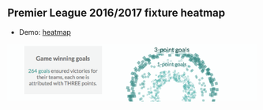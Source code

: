 ## Premier League 2016/2017 fixture heatmap

- Demo: [heatmap](https://djamshed.github.io/data-visualisations/alt-golden-boots/)

<a href="https://djamshed.github.io/data-visualisations/alt-golden-boots/" target="_blank">
  <img src="alt-golden-boots.gif" alt="heatmap" title="Alternative Golden Boots Award">
</a>

